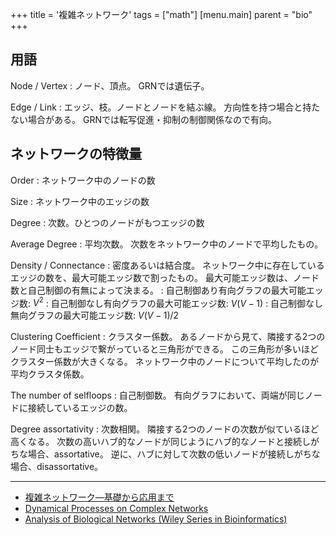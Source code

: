 +++
title = '複雑ネットワーク'
tags = ["math"]
[menu.main]
  parent = "bio"
+++

## 用語

Node / Vertex
: ノード、頂点。
  GRNでは遺伝子。

Edge / Link
: エッジ、枝。ノードとノードを結ぶ線。
  方向性を持つ場合と持たない場合がある。
  GRNでは転写促進・抑制の制御関係なので有向。

## ネットワークの特徴量

Order
: ネットワーク中のノードの数

Size
: ネットワーク中のエッジの数

Degree
: 次数。ひとつのノードがもつエッジの数

Average Degree
: 平均次数。
  次数をネットワーク中のノードで平均したもの。

Density / Connectance
: 密度あるいは結合度。
  ネットワーク中に存在しているエッジの数を、最大可能エッジ数で割ったもの。
  最大可能エッジ数は、ノード数と自己制御の有無によって決まる。
: 自己制御あり有向グラフの最大可能エッジ数: $V ^ 2$
: 自己制御なし有向グラフの最大可能エッジ数: $V (V - 1)$
: 自己制御なし無向グラフの最大可能エッジ数: $V (V - 1) / 2$

Clustering Coefficient
: クラスター係数。
  あるノードから見て、隣接する2つのノード同士もエッジで繋がっていると三角形ができる。
  この三角形が多いほどクラスター係数が大きくなる。
  ネットワーク中のノードについて平均したのが平均クラスタ係数。

The number of selfloops
: 自己制御数。
  有向グラフにおいて、両端が同じノードに接続しているエッジの数。

Degree assortativity
: 次数相関。
  隣接する2つのノードの次数が似ているほど高くなる。
  次数の高いハブ的なノードが同じようにハブ的なノードと接続しがちな場合、assortative。
  逆に、ハブに対して次数の低いノードが接続しがちな場合、disassortative。

----

- [複雑ネットワーク―基礎から応用まで](https://www.amazon.co.jp/dp/B01M3053F3?&linkCode=ll1&tag=heavywatal-22&linkId=d8dcc4ea6399fa9ae8af3a41940fb51d)
- [Dynamical Processes on Complex Networks](https://www.amazon.co.jp/dp/1107626250?&linkCode=ll1&tag=heavywatal-22&linkId=eddcc70a0a7b34c5635759e3d1ee43bd)
- [Analysis of Biological Networks (Wiley Series in Bioinformatics)](https://www.amazon.co.jp/dp/B005PS507U?&linkCode=ll1&tag=heavywatal-22&linkId=ff9e036ea743019e50c999c84157312b)
